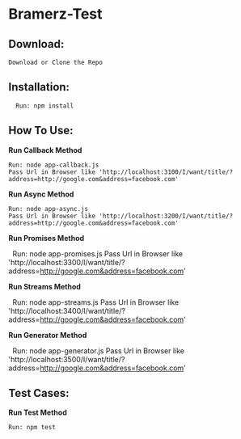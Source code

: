 # Bramerz-Test
<h2>Download:</h2>
  
    Download or Clone the Repo

<h2>Installation:</h2>

      Run: npm install
    
<h2>How To Use:</h2>

  <b>Run Callback Method</b>
   
    Run: node app-callback.js
    Pass Url in Browser like 'http://localhost:3100/I/want/title/?address=http://google.com&address=facebook.com'
    
  <b>Run Async Method</b>
   
    Run: node app-async.js
    Pass Url in Browser like 'http://localhost:3200/I/want/title/?address=http://google.com&address=facebook.com'
    
  <b>Run Promises Method</b>
   
    Run: node app-promises.js
    Pass Url in Browser like 'http://localhost:3300/I/want/title/?address=http://google.com&address=facebook.com'
    
  <b>Run Streams Method</b>
   
    Run: node app-streams.js
    Pass Url in Browser like 'http://localhost:3400/I/want/title/?address=http://google.com&address=facebook.com'
    
  <b>Run Generator Method</b>
   
    Run: node app-generator.js
    Pass Url in Browser like 'http://localhost:3500/I/want/title/?address=http://google.com&address=facebook.com'
    
<h2>Test Cases:</h2>

  <b>Run Test Method</b>
   
    Run: npm test
